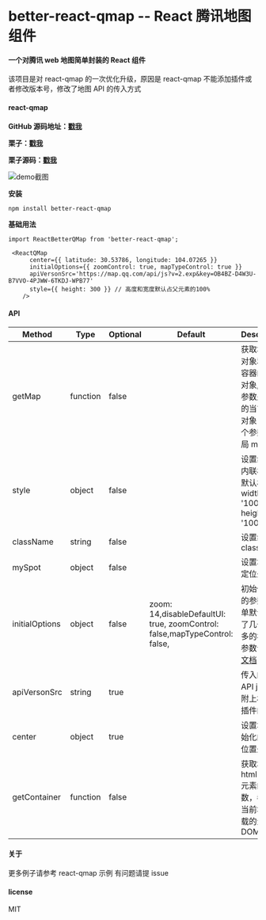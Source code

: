 # better-react-qmap -- React 腾讯地图组件

#### 一个对腾讯 web 地图简单封装的 React 组件

该项目是对 react-qmap 的一次优化升级，原因是 react-qmap 不能添加插件或者修改版本号，修改了地图 API 的传入方式

#### react-qmap

**GitHub 源码地址：[戳我](https://github.com/yezihaohao/react-qmap)**

**栗子：[戳我](https://cheng_haohao.gitee.io/reactqmap/#/dashboard)**

**栗子源码：[戳我](https://github.com/yezihaohao/react-qmap/tree/master/examples/src/components/maps)**

![demo截图](https://raw.githubusercontent.com/yezihaohao/react-qmap/master/examples/src/styles/t.gif)

**安装**

```
npm install better-react-qmap
```

**基础用法**

```
import ReactBetterQMap from 'better-react-qmap';

 <ReactQMap
      center={{ latitude: 30.53786, longitude: 104.07265 }}
      initialOptions={{ zoomControl: true, mapTypeControl: true }}
      apiVersonSrc='https://map.qq.com/api/js?v=2.exp&key=OB4BZ-D4W3U-B7VVO-4PJWW-6TKDJ-WPB77'
      style={{ height: 300 }} // 高度和宽度默认占父元素的100%
    />
```

#### API

| Method         | Type     | Optional | Default                                                                    | Description                                                                                                             |
| -------------- | -------- | -------- | -------------------------------------------------------------------------- | ----------------------------------------------------------------------------------------------------------------------- |
| getMap         | function | false    |                                                                            | 获取地图的对象和当前容器的 map 对象,第一个参数是 new 的当前 map 对象，第二个参数是全局 map 对象                         |
| style          | object   | false    |                                                                            | 设置组件的内联样式，默认样式 width: '100%', height: '100%'                                                              |
| className      | string   | false    |                                                                            | 设置组件的 class                                                                                                        |
| mySpot         | object   | false    |                                                                            | 设置地图的定位坐标                                                                                                      |
| initialOptions | object   | false    | zoom: 14,disableDefaultUI: true, zoomControl: false,mapTypeControl: false, | 初始化地图的参数，简单默认设置了几个，更多的初始化参数请参照[文档](http://lbs.qq.com/javascript_v2/doc/mapoptions.html) |
| apiVersonSrc   | string   | true     |                                                                            | 传入的地图 API js,可以附上相关的插件的                                                                                  |
| center         | object   | true     |                                                                            | 设置地图初始化的中心位置坐标                                                                                            |
| getContainer   | function | false    |                                                                            | 获取地图的 html dom 元素的函数，参数是当前地图挂载的元素 DOM                                                            |

#### 关于

更多例子请参考 react-qmap 示例
有问题请提 issue

#### license

MIT
